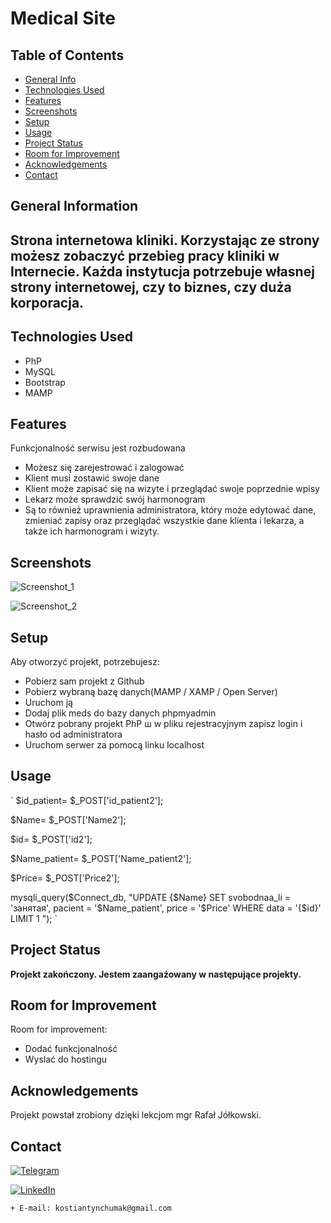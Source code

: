 # Medical Site 



## Table of Contents
* [General Info](#general-information)
* [Technologies Used](#technologies-used)
* [Features](#features)
* [Screenshots](#screenshots)
* [Setup](#setup)
* [Usage](#usage)
* [Project Status](#project-status)
* [Room for Improvement](#room-for-improvement)
* [Acknowledgements](#acknowledgements)
* [Contact](#contact)
<!-- * [License](#license) -->


## General Information
 Strona internetowa kliniki. Korzystając ze strony możesz zobaczyć przebieg pracy kliniki w Internecie. Każda instytucja potrzebuje własnej strony internetowej, czy to biznes, czy duża korporacja. 
  - 
<!-- You don't have to answer all the questions - just the ones relevant to your project. -->


## Technologies Used
- PhP
- MySQL
- Bootstrap
- MAMP


## Features
 Funkcjonalność serwisu jest rozbudowana
  - Możesz się zarejestrować i zalogować
  - Klient musi zostawić swoje dane
  - Klient może zapisać się na wizyte i przeglądać swoje poprzednie wpisy
  - Lekarz może sprawdzić swój harmonogram
  - Są to również uprawnienia administratora, który może edytować dane, zmieniać zapisy oraz przeglądać wszystkie dane klienta i lekarza, a także ich harmonogram i wizyty.


## Screenshots
![Screenshot_1](https://user-images.githubusercontent.com/60564197/119906434-e4b39880-bf56-11eb-85d5-6c1dd995cbea.png)






![Screenshot_2](https://user-images.githubusercontent.com/60564197/119906437-e5e4c580-bf56-11eb-964e-ed74b6546b16.png)

<!-- If you have screenshots you'd like to share, include them here. -->


## Setup

Aby otworzyć projekt, potrzebujesz:
- Pobierz sam projekt z Github
- Pobierz wybraną bazę danych(MAMP / XAMP / Open Server)
- Uruchom ją 
- Dodaj plik meds do bazy danych phpmyadmin
- Otwórz pobrany projekt PhP ш w pliku rejestracyjnym zapisz login i hasło od administratora 
- Uruchom serwer za pomocą linku localhost




## Usage

` $id_patient= $_POST['id_patient2'];

 $Name= $_POST['Name2'];

 $id= $_POST['id2'];

 $Name_patient= $_POST['Name_patient2'];

 $Price= $_POST['Price2'];


 mysqli_query($Connect_db, "UPDATE  {$Name}   SET  svobodnaa_li = 'занятая', pacient = '$Name_patient', price = '$Price'    WHERE  data = '{$id}'   LIMIT 1   ");  `


## Project Status
__Projekt zakończony.
Jestem zaangażowany w następujące projekty.__

## Room for Improvement

Room for improvement:
- Dodać funkcjonalność
- Wyslać do hostingu 




## Acknowledgements
Projekt powstał zrobiony dzięki lekcjom mgr Rafał Jółkowski.



## Contact
 [![Telegram](https://img.shields.io/badge/-Telegram-1F022C?style=for-the-badge&logo=telegram&logoColor=35ACE4)](https://t.me/idudos)
 
 

 [![LinkedIn](https://img.shields.io/badge/-LinkedIn-1F022C?style=for-the-badge&logo=linkedin&logoColor=35ACE4)](https://www.linkedin.com/in/kostiantyn-chumak-98097b1a7/)
 
 

   
    + E-mail: kostiantynchumak@gmail.com



<!-- Optional -->
<!-- ## License -->
<!-- This project is open source and available under the [... License](). -->

<!-- You don't have to include all sections - just the one's relevant to your project -->
